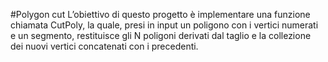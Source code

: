 #Polygon cut
L’obiettivo di questo progetto è implementare una funzione chiamata CutPoly, la quale, presi in
input un poligono con i vertici numerati e un segmento, restituisce gli N poligoni derivati dal taglio
e la collezione dei nuovi vertici concatenati con i precedenti.
